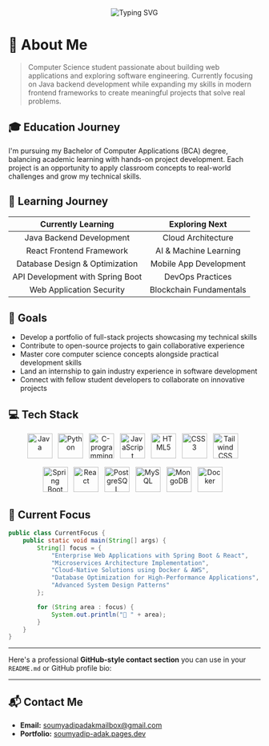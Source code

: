 <div align="center">
  <img src="https://readme-typing-svg.herokuapp.com?font=Fira+Code&weight=600&size=30&pause=1000&vCenter=true&random=false&width=600&height=100&lines=Hello%2C+I'm+Soumyadip+Adak👋;Java+Enthusiast+☺️" alt="Typing SVG" />
</div>

# 💫 About Me

> Computer Science student passionate about building web applications and exploring software engineering. Currently focusing on Java backend development while expanding my skills in modern frontend frameworks to create meaningful projects that solve real problems.

## 🎓 Education Journey

I'm pursuing my Bachelor of Computer Applications (BCA) degree, balancing academic learning with hands-on project development. Each project is an opportunity to apply classroom concepts to real-world challenges and grow my technical skills.

## 🌱 Learning Journey

<div align="center">

|        Currently Learning        |     Exploring Next      |
| :------------------------------: | :---------------------: |
|     Java Backend Development     |   Cloud Architecture    |
|     React Frontend Framework     |  AI & Machine Learning  |
|  Database Design & Optimization  | Mobile App Development  |
| API Development with Spring Boot |    DevOps Practices     |
|     Web Application Security     | Blockchain Fundamentals |

</div>

## 🚀 Goals

- Develop a portfolio of full-stack projects showcasing my technical skills
- Contribute to open-source projects to gain collaborative experience
- Master core computer science concepts alongside practical development skills
- Land an internship to gain industry experience in software development
- Connect with fellow student developers to collaborate on innovative projects

## 💻 Tech Stack

<div align="center"> 
  <p> 
    <a href="#"><img width="50" height="50" src="https://img.icons8.com/color/48/java-coffee-cup-logo.png" alt="Java"/></a>&nbsp;&nbsp; 
    <a href="#"><img width="50" height="50" src="https://img.icons8.com/color/48/python--v1.png" alt="Python"/></a>&nbsp;&nbsp; 
    <a href="#"><img width="50" height="50" src="https://img.icons8.com/fluency/48/c-programming.png" alt="C-programming"/></a>&nbsp;&nbsp; 
    <a href="#"><img width="50" height="50" src="https://img.icons8.com/color/48/javascript.png" alt="JavaScript"/></a>&nbsp;&nbsp; 
    <a href="#"><img width="50" height="50" src="https://img.icons8.com/color/48/html-5.png" alt="HTML5"/></a>&nbsp;&nbsp; 
    <a href="#"><img width="50" height="50" src="https://img.icons8.com/color/48/css3.png" alt="CSS3"/></a>&nbsp;&nbsp; 
    <a href="#"><img width="50" height="50" src="https://img.icons8.com/color/48/tailwindcss.png" alt="Tailwind CSS"/></a>&nbsp;&nbsp; 
  </p> 
  <p> 
    <a href="#"><img width="50" height="50" src="https://img.icons8.com/color/48/spring-logo.png" alt="Spring Boot"/></a>&nbsp;&nbsp; 
    <a href="#"><img width="50" height="50" src="https://img.icons8.com/plasticine/100/react.png" alt="React"/></a>&nbsp;&nbsp; 
    <a href="#"><img width="50" height="50" src="https://img.icons8.com/color/48/postgreesql.png" alt="PostgreSQL"/></a>&nbsp;&nbsp;
    <a href="#"><img width="50" height="50" src="https://img.icons8.com/color/48/mysql-logo.png" alt="MySQL"/></a>&nbsp;&nbsp; 
    <a href="#"><img width="50" height="50" src="https://img.icons8.com/color/48/mongo-db.png" alt="MongoDB"/></a>&nbsp;&nbsp; 
    <a href="#"><img width="50" height="50" src="https://img.icons8.com/color/48/docker.png" alt="Docker"/></a>&nbsp;&nbsp; 
  </p> 
</div>


## 🚀 Current Focus

```java
public class CurrentFocus {
    public static void main(String[] args) {
        String[] focus = {
            "Enterprise Web Applications with Spring Boot & React",
            "Microservices Architecture Implementation",
            "Cloud-Native Solutions using Docker & AWS",
            "Database Optimization for High-Performance Applications",
            "Advanced System Design Patterns"
        };

        for (String area : focus) {
            System.out.println("📌 " + area);
        }
    }
}
```
---
Here's a professional **GitHub-style contact section** you can use in your `README.md` or GitHub profile bio:

---

## 📬 Contact Me

* **Email:** [soumyadipadakmailbox@gmail.com](mailto:soumyadipadakmailbox@gmail.com)
* **Portfolio:** [soumyadip-adak.pages.dev](https://soumyadip-adak.pages.dev)
